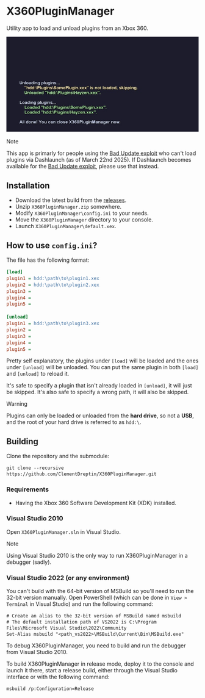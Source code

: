 # X360PluginManager

Utility app to load and unload plugins from an Xbox 360.

![Example output of X360PluginManager](./resources/screenshots/example.jpg)

> [!NOTE]
> This app is primarly for people using the [Bad Update exploit](https://github.com/grimdoomer/Xbox360BadUpdate) who can't load plugins via Dashlaunch (as of March 22nd 2025). If Dashlaunch becomes available for the [Bad Update exploit](https://github.com/grimdoomer/Xbox360BadUpdate), please use that instead.

## Installation

-   Download the latest build from the [releases](https://github.com/ClementDreptin/X360PluginManager/releases).
-   Unzip `X360PluginManager.zip` somewhere.
-   Modify `X360PluginManager\config.ini` to your needs.
-   Move the `X360PluginManager` directory to your console.
-   Launch `X360PluginManager\default.xex`.

## How to use `config.ini`?

The file has the following format:

```ini
[load]
plugin1 = hdd:\path\to\plugin1.xex
plugin2 = hdd:\path\to\plugin2.xex
plugin3 =
plugin4 =
plugin5 =

[unload]
plugin1 = hdd:\path\to\plugin3.xex
plugin2 =
plugin3 =
plugin4 =
plugin5 =
```

Pretty self explanatory, the plugins under `[load]` will be loaded and the ones under `[unload]` will be unloaded. You can put the same plugin in both `[load]` and `[unload]` to reload it.

It's safe to specify a plugin that isn't already loaded in `[unload]`, it will just be skipped. It's also safe to specify a wrong path, it will also be skipped.

> [!WARNING]
> Plugins can only be loaded or unloaded from the **hard drive**, so not a **USB**, and the root of your hard drive is referred to as `hdd:\`.

## Building

Clone the repository and the submodule:

```
git clone --recursive https://github.com/ClementDreptin/X360PluginManager.git
```

### Requirements

-   Having the Xbox 360 Software Development Kit (XDK) installed.

### Visual Studio 2010

Open `X360PluginManager.sln` in Visual Studio.

> [!NOTE]
> Using Visual Studio 2010 is the only way to run X360PluginManager in a debugger (sadly).

### Visual Studio 2022 (or any environment)

You can't build with the 64-bit version of MSBuild so you'll need to run the 32-bit version manually. Open PowerShell (which can be done in `View > Terminal` in Visual Studio) and run the following command:

```PS1
# Create an alias to the 32-bit version of MSBuild named msbuild
# The default installation path of VS2022 is C:\Program Files\Microsoft Visual Studio\2022\Community
Set-Alias msbuild "<path_vs2022>\MSBuild\Current\Bin\MSBuild.exe"
```

To debug X360PluginManager, you need to build and run the debugger from Visual Studio 2010.

To build X360PluginManager in release mode, deploy it to the console and launch it there, start a release build, either through the Visual Studio interface or with the following command:

```PS1
msbuild /p:Configuration=Release
```
